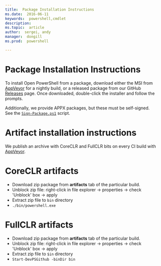 ```yaml
---
title:  Package Installation Instructions
ms.date:  2016-06-11
keywords:  powershell,cmdlet
description:  
ms.topic:  article
author:  sergei, andy
manager:  dongill
ms.prod:  powershell

---
```

# Package Installation Instructions


To install Open PowerShell from a package, download either the MSI from
[AppVeyor][] for a nightly build, or a released package from our GitHub
[Releases][] page. Once downloaded, double-click the installer and follow the
prompts.

Additionally, we provide APPX packages, but these must be self-signed. See the
[`Sign-Package.ps1`][signing] script.

[releases]: https://github.com/PowerShell/PowerShell/releases
[signing]: ../../tools/Sign-Package.ps1

Artifact installation instructions
==================================

We publish an archive with CoreCLR and FullCLR bits on every CI build
with [AppVeyor][].

[appveyor]: https://ci.appveyor.com/project/PowerShell/powershell

CoreCLR artifacts
=================

* Download zip package from **artifacts** tab of the particular build.
* Unblock zip file: right-click in file explorer -> properties ->
  check 'Unblock' box -> apply
* Extract zip file to `bin` directory
* `./bin/powershell.exe`

FullCLR artifacts
=================

* Download zip package from **artifacts** tab of the particular build.
* Unblock zip file: right-click in file explorer -> properties ->
  check 'Unblock' box -> apply
* Extract zip file to `$in` directory
* `Start-DevPSGithub -binDir bin`
